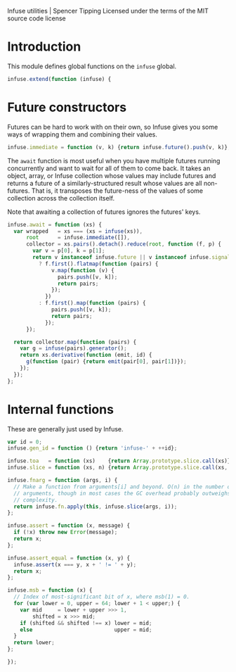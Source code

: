 Infuse utilities | Spencer Tipping
Licensed under the terms of the MIT source code license

# Introduction

This module defines global functions on the `infuse` global.

```js
infuse.extend(function (infuse) {
```

# Future constructors

Futures can be hard to work with on their own, so Infuse gives you some ways of
wrapping them and combining their values.

```js
infuse.immediate = function (v, k) {return infuse.future().push(v, k)};
```

The `await` function is most useful when you have multiple futures running
concurrently and want to wait for all of them to come back. It takes an object,
array, or Infuse collection whose values may include futures and returns a
future of a similarly-structured result whose values are all non-futures. That
is, it transposes the future-ness of the values of some collection across the
collection itself.

Note that awaiting a collection of futures ignores the futures' keys.

```js
infuse.await = function (xs) {
  var wrapped   = xs === (xs = infuse(xs)),
      root      = infuse.immediate([]),
      collector = xs.pairs().detach().reduce(root, function (f, p) {
        var v = p[0], k = p[1];
        return v instanceof infuse.future || v instanceof infuse.signal
          ? f.first().flatmap(function (pairs) {
              v.map(function (v) {
                pairs.push([v, k]);
                return pairs;
              });
            })
          : f.first().map(function (pairs) {
              pairs.push([v, k]);
              return pairs;
            });
      });
```

```js
  return collector.map(function (pairs) {
    var g = infuse(pairs).generator();
    return xs.derivative(function (emit, id) {
      g(function (pair) {return emit(pair[0], pair[1])});
    });
  });
};
```

# Internal functions

These are generally just used by Infuse.

```js
var id = 0;
infuse.gen_id = function () {return 'infuse-' + ++id};
```

```js
infuse.toa   = function (xs)    {return Array.prototype.slice.call(xs)};
infuse.slice = function (xs, n) {return Array.prototype.slice.call(xs, n)};
```

```js
infuse.fnarg = function (args, i) {
  // Make a function from arguments[i] and beyond. O(n) in the number of
  // arguments, though in most cases the GC overhead probably outweighs the
  // complexity.
  return infuse.fn.apply(this, infuse.slice(args, i));
};
```

```js
infuse.assert = function (x, message) {
  if (!x) throw new Error(message);
  return x;
};
```

```js
infuse.assert_equal = function (x, y) {
  infuse.assert(x === y, x + ' != ' + y);
  return x;
};
```

```js
infuse.msb = function (x) {
  // Index of most-significant bit of x, where msb(1) = 0.
  for (var lower = 0, upper = 64; lower + 1 < upper;) {
    var mid     = lower + upper >>> 1,
        shifted = x >>> mid;
    if (shifted && shifted !== x) lower = mid;
    else                          upper = mid;
  }
  return lower;
};
```

```js
});

```
